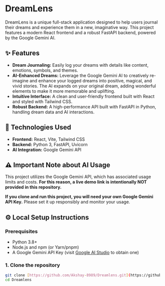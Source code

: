 # DreamLens

DreamLens is a unique full-stack application designed to help users journal their dreams and experience them in a new, imaginative way. This project features a modern React frontend and a robust FastAPI backend, powered by the Google Gemini AI.

## ✨ Features

* **Dream Journaling:** Easily log your dreams with details like content, emotions, symbols, and themes.
* **AI-Enhanced Dreams:** Leverage the Google Gemini AI to creatively re-imagine and enhance your logged dreams into positive, magical, and vivid stories. The AI expands on your original dream, adding wonderful elements to make it more memorable and uplifting.
* **Intuitive Interface:** A clean and user-friendly frontend built with React and styled with Tailwind CSS.
* **Robust Backend:** A high-performance API built with FastAPI in Python, handling dream data and AI interactions.

## 🚀 Technologies Used

* **Frontend:** React, Vite, Tailwind CSS
* **Backend:** Python 3, FastAPI, Uvicorn
* **AI Integration:** Google Gemini API

## ⚠️ Important Note about AI Usage

This project utilizes the Google Gemini API, which has associated usage limits and costs.
**For this reason, a live demo link is intentionally NOT provided in this repository.**

**If you clone and run this project, you will need your own Google Gemini API Key.** Please set it up responsibly and monitor your usage.

## ⚙️ Local Setup Instructions

### Prerequisites

* Python 3.8+
* Node.js and npm (or Yarn/pnpm)
* A Google Gemini API Key (visit [Google AI Studio](https://ai.google.dev/) to obtain one)

### 1. Clone the repository

```bash
git clone [https://github.com/Akshay-8989/Dreamlens.git](https://github.com/Akshay-8989/Dreamlens.git)
cd Dreamlens
